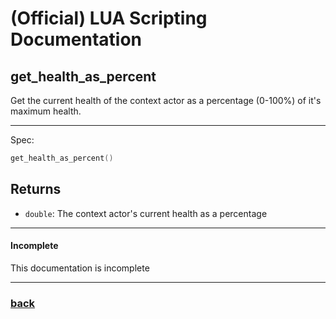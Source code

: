 
# (Official) LUA Scripting Documentation

## get_health_as_percent

Get the current health of the context actor as a percentage (0-100%) of it's maximum health.

___

Spec:

```lua
get_health_as_percent()
```

## Returns

- `double`: The context actor's current health as a percentage

___

#### Incomplete

This documentation is incomplete

___

### [back](../getters)
